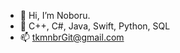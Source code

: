 - 👋 Hi, I’m Noboru.
- 🌱 C++, C#, Java, Swift, Python, SQL
- 📫 tkmnbrGit@gmail.com
<!---
tkmnbr/tkmnbr is a ✨ special ✨ repository because its `README.md` (this file) appears on your GitHub profile.
You can click the Preview link to take a look at your changes.
--->
